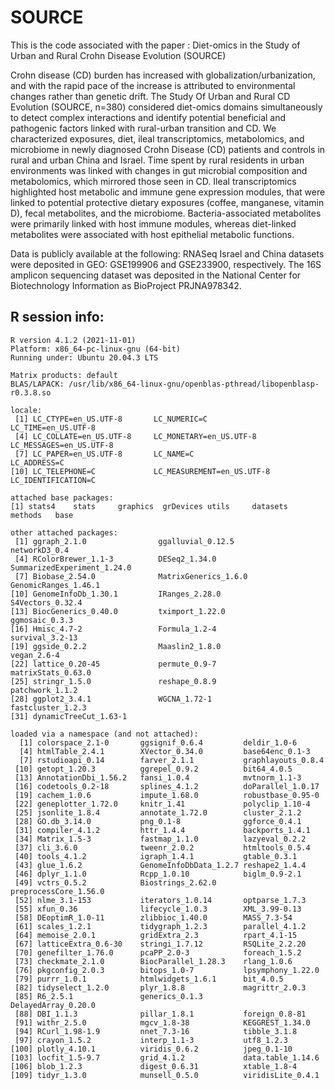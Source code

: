 # SOURCE

This is the code associated with the paper : 
Diet-omics in the Study of Urban and Rural Crohn Disease Evolution (SOURCE)

Crohn disease (CD) burden has increased with globalization/urbanization, and with the rapid pace of the increase is attributed to environmental changes rather than genetic drift. The Study Of Urban and Rural CD Evolution (SOURCE, n=380) considered diet-omics domains simultaneously to detect complex interactions and identify potential beneficial and pathogenic factors linked with rural-urban transition and CD. We characterized exposures, diet, ileal transcriptomics, metabolomics, and microbiome in newly diagnosed Crohn Disease (CD) patients and controls in rural and urban China and Israel. Time spent by rural residents in urban environments was linked with changes in gut microbial composition and metabolomics, which mirrored those seen in CD. Ileal transcriptomics highlighted host metabolic and immune gene expression modules, that were linked to potential protective dietary exposures (coffee, manganese, vitamin D), fecal metabolites, and the microbiome. Bacteria-associated metabolites were primarily linked with host immune modules, whereas diet-linked metabolites were associated with host epithelial metabolic functions. 

Data is publicly available at the following:
RNASeq Israel and China datasets were deposited in GEO: GSE199906 and GSE233900, respectively.
The 16S amplicon sequencing dataset was deposited in the National Center for Biotechnology Information as BioProject PRJNA978342.


## R session info:
```
R version 4.1.2 (2021-11-01)
Platform: x86_64-pc-linux-gnu (64-bit)
Running under: Ubuntu 20.04.3 LTS

Matrix products: default
BLAS/LAPACK: /usr/lib/x86_64-linux-gnu/openblas-pthread/libopenblasp-r0.3.8.so

locale:
 [1] LC_CTYPE=en_US.UTF-8       LC_NUMERIC=C               LC_TIME=en_US.UTF-8       
 [4] LC_COLLATE=en_US.UTF-8     LC_MONETARY=en_US.UTF-8    LC_MESSAGES=en_US.UTF-8   
 [7] LC_PAPER=en_US.UTF-8       LC_NAME=C                  LC_ADDRESS=C              
[10] LC_TELEPHONE=C             LC_MEASUREMENT=en_US.UTF-8 LC_IDENTIFICATION=C       

attached base packages:
[1] stats4    stats     graphics  grDevices utils     datasets  methods   base     

other attached packages:
 [1] ggraph_2.1.0                ggalluvial_0.12.5           networkD3_0.4              
 [4] RColorBrewer_1.1-3          DESeq2_1.34.0               SummarizedExperiment_1.24.0
 [7] Biobase_2.54.0              MatrixGenerics_1.6.0        GenomicRanges_1.46.1       
[10] GenomeInfoDb_1.30.1         IRanges_2.28.0              S4Vectors_0.32.4           
[13] BiocGenerics_0.40.0         tximport_1.22.0             ggmosaic_0.3.3             
[16] Hmisc_4.7-2                 Formula_1.2-4               survival_3.2-13            
[19] ggside_0.2.2                Maaslin2_1.8.0              vegan_2.6-4                
[22] lattice_0.20-45             permute_0.9-7               matrixStats_0.63.0         
[25] stringr_1.5.0               reshape_0.8.9               patchwork_1.1.2            
[28] ggplot2_3.4.1               WGCNA_1.72-1                fastcluster_1.2.3          
[31] dynamicTreeCut_1.63-1      

loaded via a namespace (and not attached):
  [1] colorspace_2.1-0       ggsignif_0.6.4         deldir_1.0-6          
  [4] htmlTable_2.4.1        XVector_0.34.0         base64enc_0.1-3       
  [7] rstudioapi_0.14        farver_2.1.1           graphlayouts_0.8.4    
 [10] getopt_1.20.3          ggrepel_0.9.2          bit64_4.0.5           
 [13] AnnotationDbi_1.56.2   fansi_1.0.4            mvtnorm_1.1-3         
 [16] codetools_0.2-18       splines_4.1.2          doParallel_1.0.17     
 [19] cachem_1.0.6           impute_1.68.0          robustbase_0.95-0     
 [22] geneplotter_1.72.0     knitr_1.41             polyclip_1.10-4       
 [25] jsonlite_1.8.4         annotate_1.72.0        cluster_2.1.2         
 [28] GO.db_3.14.0           png_0.1-8              ggforce_0.4.1         
 [31] compiler_4.1.2         httr_1.4.4             backports_1.4.1       
 [34] Matrix_1.5-3           fastmap_1.1.0          lazyeval_0.2.2        
 [37] cli_3.6.0              tweenr_2.0.2           htmltools_0.5.4       
 [40] tools_4.1.2            igraph_1.4.1           gtable_0.3.1          
 [43] glue_1.6.2             GenomeInfoDbData_1.2.7 reshape2_1.4.4        
 [46] dplyr_1.1.0            Rcpp_1.0.10            biglm_0.9-2.1         
 [49] vctrs_0.5.2            Biostrings_2.62.0      preprocessCore_1.56.0 
 [52] nlme_3.1-153           iterators_1.0.14       optparse_1.7.3        
 [55] xfun_0.36              lifecycle_1.0.3        XML_3.99-0.13         
 [58] DEoptimR_1.0-11        zlibbioc_1.40.0        MASS_7.3-54           
 [61] scales_1.2.1           tidygraph_1.2.3        parallel_4.1.2        
 [64] memoise_2.0.1          gridExtra_2.3          rpart_4.1-15          
 [67] latticeExtra_0.6-30    stringi_1.7.12         RSQLite_2.2.20        
 [70] genefilter_1.76.0      pcaPP_2.0-3            foreach_1.5.2         
 [73] checkmate_2.1.0        BiocParallel_1.28.3    rlang_1.0.6           
 [76] pkgconfig_2.0.3        bitops_1.0-7           lpsymphony_1.22.0     
 [79] purrr_1.0.1            htmlwidgets_1.6.1      bit_4.0.5             
 [82] tidyselect_1.2.0       plyr_1.8.8             magrittr_2.0.3        
 [85] R6_2.5.1               generics_0.1.3         DelayedArray_0.20.0   
 [88] DBI_1.1.3              pillar_1.8.1           foreign_0.8-81        
 [91] withr_2.5.0            mgcv_1.8-38            KEGGREST_1.34.0       
 [94] RCurl_1.98-1.9         nnet_7.3-16            tibble_3.1.8          
 [97] crayon_1.5.2           interp_1.1-3           utf8_1.2.3            
[100] plotly_4.10.1          viridis_0.6.2          jpeg_0.1-10           
[103] locfit_1.5-9.7         grid_4.1.2             data.table_1.14.6     
[106] blob_1.2.3             digest_0.6.31          xtable_1.8-4          
[109] tidyr_1.3.0            munsell_0.5.0          viridisLite_0.4.1 
```
